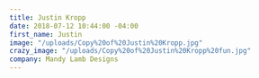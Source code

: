 ```yaml
---
title: Justin Kropp
date: 2018-07-12 10:44:00 -04:00
first_name: Justin
image: "/uploads/Copy%20of%20Justin%20Kropp.jpg"
crazy_image: "/uploads/Copy%20of%20Justin%20Kropp%20fun.jpg"
company: Mandy Lamb Designs
---
```


